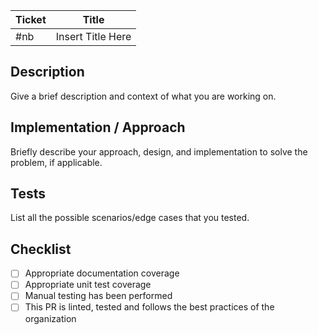 | Ticket | Title             |
| ------ | ----------------- |
| #nb    | Insert Title Here |

## Description

Give a brief description and context of what you are working on.

## Implementation / Approach

Briefly describe your approach, design, and implementation to solve the problem, if applicable.

## Tests

List all the possible scenarios/edge cases that you tested.

## Checklist

- [ ] Appropriate documentation coverage
- [ ] Appropriate unit test coverage
- [ ] Manual testing has been performed
- [ ] This PR is linted, tested and follows the best practices of the organization
